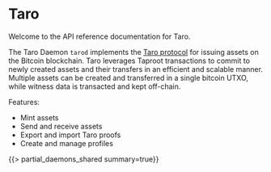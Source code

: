 # Taro

Welcome to the API reference documentation for Taro.

The Taro Daemon `tarod` implements the [Taro protocol](https://github.com/Roasbeef/bips/blob/bip-taro/bip-taro.mediawiki) for issuing assets on the Bitcoin blockchain. Taro leverages Taproot transactions to commit to newly created assets and their transfers in an efficient and scalable manner. Multiple assets can be created and transferred in a single bitcoin UTXO, while witness data is transacted and kept off-chain.

Features:

- Mint assets
- Send and receive assets
- Export and import Taro proofs
- Create and manage profiles

{{> partial_daemons_shared summary=true}}
